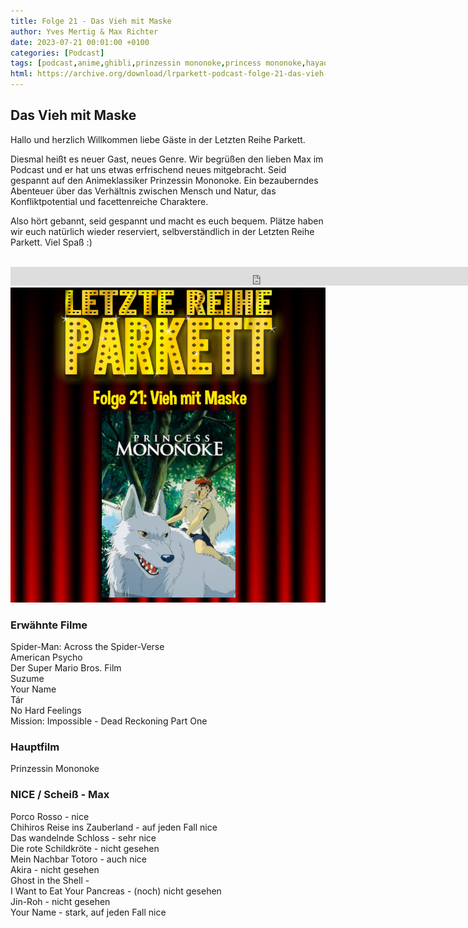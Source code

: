 ```yaml
---
title: Folge 21 - Das Vieh mit Maske
author: Yves Mertig & Max Richter
date: 2023-07-21 00:01:00 +0100
categories: [Podcast]
tags: [podcast,anime,ghibli,prinzessin mononoke,princess mononoke,hayao miyazaki]
html: https://archive.org/download/lrparkett-podcast-folge-21-das-vieh-mit-maske/LRParkett%20Podcast%20Folge%2021%20-%20Das%20Vieh%20mit%20Maske.mp3
---
```


## Das Vieh mit Maske

Hallo und herzlich Willkommen liebe Gäste in der Letzten Reihe Parkett.

Diesmal heißt es neuer Gast, neues Genre. Wir begrüßen den lieben Max im Podcast und er hat uns etwas erfrischend neues mitgebracht. Seid gespannt auf den Animeklassiker Prinzessin Mononoke. Ein bezauberndes Abenteuer über das Verhältnis zwischen Mensch und Natur, das Konfliktpotential und facettenreiche Charaktere.

Also hört gebannt, seid gespannt und macht es euch bequem.
Plätze haben wir euch natürlich wieder reserviert, selbverständlich in der Letzten Reihe Parkett. Viel Spaß :)
<br>
<br>

<iframe src="https://archive.org/download/lrparkett-podcast-folge-21-das-vieh-mit-maske/LRParkett%20Podcast%20Folge%2021%20-%20Das%20Vieh%20mit%20Maske.mp3" width="800" height="30" frameborder="0" webkitallowfullscreen="true" mozallowfullscreen="true" allowfullscreen></iframe>


<img src="/assets/img/postings/posting021.png" alt="Podcast Cover">

### Erwähnte Filme

Spider-Man: Across the Spider-Verse <br>
American Psycho <br>
Der Super Mario Bros. Film <br>
Suzume <br>
Your Name <br>
Tár <br>
No Hard Feelings <br>
Mission: Impossible - Dead Reckoning Part One <br>

### Hauptfilm

Prinzessin Mononoke <br>

### NICE / Scheiß - Max

Porco Rosso - nice <br>
Chihiros Reise ins Zauberland - auf jeden Fall nice <br>
Das wandelnde Schloss - sehr nice <br>
Die rote Schildkröte - nicht gesehen <br>
Mein Nachbar Totoro - auch nice <br>
Akira - nicht gesehen <br>
Ghost in the Shell - <br>
I Want to Eat Your Pancreas - (noch) nicht gesehen <br>
Jin-Roh - nicht gesehen <br>
Your Name - stark, auf jeden Fall nice <br>
